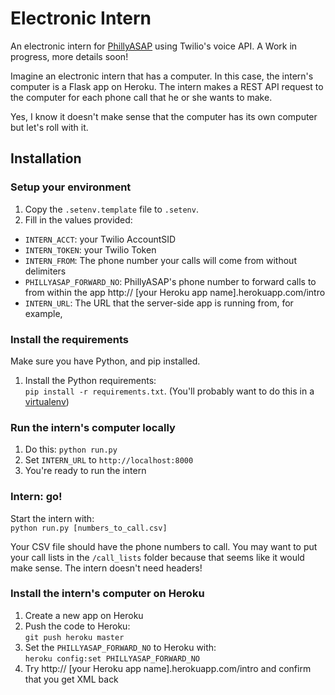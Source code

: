 # Electronic Intern

An electronic intern for [PhillyASAP](http://phillyasap.org/) using Twilio's voice API. A Work in progress, more details soon!  

Imagine an electronic intern that has a computer. In this case, the intern's computer is a Flask app on Heroku. The intern makes a REST API request to the computer for each phone call that he or she wants to make.  

Yes, I know it doesn't make sense that the computer has its own computer but let's roll with it.
## Installation

### Setup your environment

1. Copy the `.setenv.template` file to `.setenv`.
2. Fill in the values provided:
  * `INTERN_ACCT`: your Twilio AccountSID
  * `INTERN_TOKEN`: your Twilio Token
  * `INTERN_FROM`: The phone number your calls will come from without delimiters
  * `PHILLYASAP_FORWARD_NO`: PhillyASAP's phone number to forward calls to from within the app http:// [your Heroku app name].herokuapp.com/intro
  * `INTERN_URL`: The URL that the server-side app is running from, for example, 
 
### Install the requirements

Make sure you have Python, and pip installed.

1. Install the Python requirements:  
    `pip install -r requirements.txt`. (You'll probably want to do this in a [virtualenv](http://www.dabapps.com/blog/introduction-to-pip-and-virtualenv-python))

### Run the intern's computer locally
1. Do this:  `python run.py`
2. Set `INTERN_URL` to `http://localhost:8000`
3. You're ready to run the intern

### Intern: go!

Start the intern with:  
  `python run.py [numbers_to_call.csv]`  

Your CSV file should have the phone numbers to call. You may want to put your call lists in the `/call_lists` folder because that seems like it would make sense. The intern doesn't need headers! 

### Install the intern's computer on Heroku

1. Create a new app on Heroku
2. Push the code to Heroku:  
`git push heroku master`
3. Set the `PHILLYASAP_FORWARD_NO` to Heroku with:  
`heroku config:set PHILLYASAP_FORWARD_NO`
3. Try http:// [your Heroku app name].herokuapp.com/intro and confirm that you get XML back